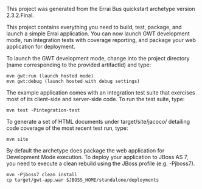
This project was generated from the Errai Bus quickstart archetype version
2.3.2.Final.

This project contains everything you need to build, test, package, and launch
a simple Errai application. You can now launch GWT development mode, run
integration tests with coverage reporting, and package your web application
for deployment.



To launch the GWT development mode, change into the project directory (name
corresponding to the provided artifactId) and type:

    mvn gwt:run (launch hosted mode)
    mvn gwt:debug (launch hosted with debug settings)

The example application comes with an integration test suite that exercises
most of its client-side and server-side code. To run the test suite, type:

    mvn test -Pintegration-test

To generate a set of HTML documents under target/site/jacoco/ detailing code
coverage of the most recent test run, type:

    mvn site



By default the archetype does package the web application for Development Mode
execution. To deploy your application to JBoss AS 7, you need to execute a
clean rebuild using the JBoss profile (e.g. -Pjboss7).

    mvn -Pjboss7 clean install
    cp target/gwt-app.war $JBOSS_HOME/standalone/deployments
